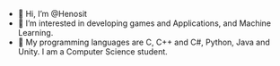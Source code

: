 - 👋 Hi, I’m @Henosit
- 👀 I’m interested in developing games and Applications, and Machine Learning.
- 🌱 My programming languages are C, C++ and C#, Python, Java and Unity. I am a Computer Science student.

<!---
Henosit/Henosit is a ✨ special ✨ repository because its `README.md` (this file) appears on your GitHub profile.
You can click the Preview link to take a look at your changes.
--->
